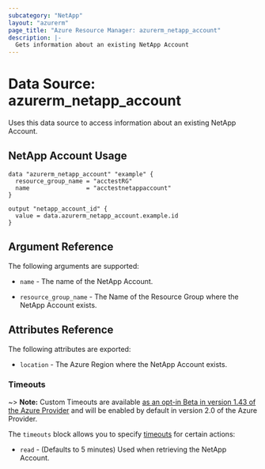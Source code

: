 ```yaml
---
subcategory: "NetApp"
layout: "azurerm"
page_title: "Azure Resource Manager: azurerm_netapp_account"
description: |-
  Gets information about an existing NetApp Account
---
```


# Data Source: azurerm_netapp_account

Uses this data source to access information about an existing NetApp Account.

## NetApp Account Usage

```hcl
data "azurerm_netapp_account" "example" {
  resource_group_name = "acctestRG"
  name                = "acctestnetappaccount"
}

output "netapp_account_id" {
  value = data.azurerm_netapp_account.example.id
}
```


## Argument Reference

The following arguments are supported:

* `name` - The name of the NetApp Account.

* `resource_group_name` - The Name of the Resource Group where the NetApp Account exists.


## Attributes Reference

The following attributes are exported:

* `location` - The Azure Region where the NetApp Account exists.

### Timeouts

~> **Note:** Custom Timeouts are available [as an opt-in Beta in version 1.43 of the Azure Provider](/docs/providers/azurerm/guides/2.0-beta.html) and will be enabled by default in version 2.0 of the Azure Provider.

The `timeouts` block allows you to specify [timeouts](https://www.terraform.io/docs/configuration/resources.html#timeouts) for certain actions:

* `read` - (Defaults to 5 minutes) Used when retrieving the NetApp Account.
